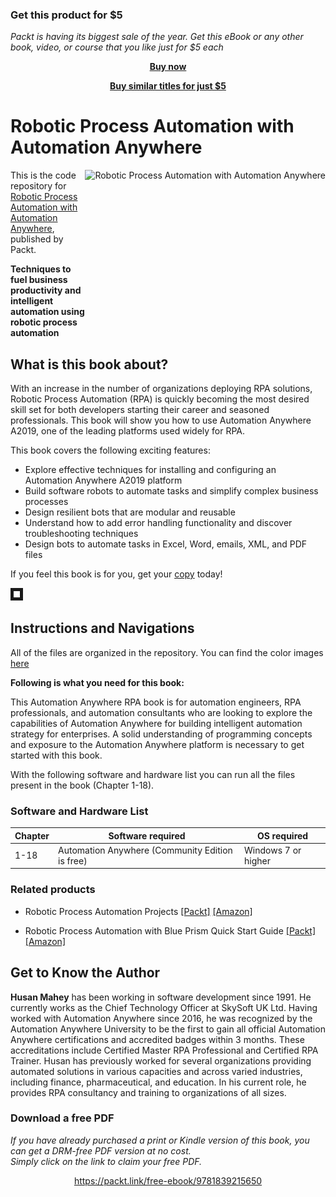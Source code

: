 
### Get this product for $5

<i>Packt is having its biggest sale of the year. Get this eBook or any other book, video, or course that you like just for $5 each</i>


<b><p align='center'>[Buy now](https://packt.link/9781839215650)</p></b>


<b><p align='center'>[Buy similar titles for just $5](https://subscription.packtpub.com/search)</p></b>


# Robotic Process Automation with Automation Anywhere

<a href="https://www.packtpub.com/product/robotic-process-automation-with-automation-anywhere/9781839215650?utm_source=github&utm_medium=repository&utm_campaign=9781839215650"><img src="https://static.packt-cdn.com/products/9781839215650/cover/smaller" alt="Robotic Process Automation with Automation Anywhere" height="256px" align="right"></a>

This is the code repository for [Robotic Process Automation with Automation Anywhere](https://www.packtpub.com/product/robotic-process-automation-with-automation-anywhere/9781839215650?utm_source=github&utm_medium=repository&utm_campaign=9781839215650), published by Packt.

**Techniques to fuel business productivity and intelligent automation using robotic process automation**

## What is this book about?
With an increase in the number of organizations deploying RPA solutions, Robotic Process Automation (RPA) is quickly becoming the most desired skill set for both developers starting their career and seasoned professionals. This book will show you how to use Automation Anywhere A2019, one of the leading platforms used widely for RPA.

This book covers the following exciting features: 
* Explore effective techniques for installing and configuring an Automation Anywhere A2019 platform
* Build software robots to automate tasks and simplify complex business processes
* Design resilient bots that are modular and reusable
* Understand how to add error handling functionality and discover troubleshooting techniques
* Design bots to automate tasks in Excel, Word, emails, XML, and PDF files

If you feel this book is for you, get your [copy](https://www.amazon.com/dp/1839215658) today!

<a href="https://www.packtpub.com/?utm_source=github&utm_medium=banner&utm_campaign=GitHubBanner"><img src="https://raw.githubusercontent.com/PacktPublishing/GitHub/master/GitHub.png" 
alt="https://www.packtpub.com/" border="5" /></a>


## Instructions and Navigations
All of the files are organized in the repository. You can find the color images <a href="https://github.com/PacktPublishing/Robotic-Process-Automation-with-Automation-Anywhere/blob/main/Color%20Images.pdf"> here </a>

**Following is what you need for this book:**

This Automation Anywhere RPA book is for automation engineers, RPA professionals, and automation consultants who are looking to explore the capabilities of Automation Anywhere for building intelligent automation strategy for enterprises. A solid understanding of programming concepts and exposure to the Automation Anywhere platform is necessary to get started with this book.

With the following software and hardware list you can run all the files present in the book (Chapter 1-18).

### Software and Hardware List

| Chapter  | Software required                               | OS required                        |
| -------- | ----------------------------------------------  | -----------------------------------|
| 1-18     | Automation Anywhere (Community Edition is free) | Windows 7 or higher                |



### Related products <Other books you may enjoy>
* Robotic Process Automation Projects [[Packt]](https://www.packtpub.com/product/robotic-process-automation-projects/9781839217357?utm_source=github&utm_medium=repository&utm_campaign=9781839217357) [[Amazon]](https://www.amazon.com/dp/1839217359)

* Robotic Process Automation with Blue Prism Quick Start Guide [[Packt]](https://www.packtpub.com/product/robotic-process-automation-with-blue-prism-quick-start-guide/9781789610444?utm_source=github&utm_medium=repository&utm_campaign=9781789610444) [[Amazon]](https://www.amazon.com/dp/1789610443)

## Get to Know the Author
**Husan Mahey**
has been working in software development since 1991. He currently works as the Chief Technology Officer at SkySoft UK Ltd. Having worked with Automation Anywhere since 2016, he was recognized by the Automation Anywhere University to be the first to gain all official Automation Anywhere certifications and accredited badges within 3 months. These accreditations include Certified Master RPA Professional and Certified RPA Trainer.
Husan has previously worked for several organizations providing automated solutions in various capacities and across varied industries, including finance, pharmaceutical, and education. In his current role, he provides RPA consultancy and training to organizations of all sizes.



### Download a free PDF

 <i>If you have already purchased a print or Kindle version of this book, you can get a DRM-free PDF version at no cost.<br>Simply click on the link to claim your free PDF.</i>
<p align="center"> <a href="https://packt.link/free-ebook/9781839215650">https://packt.link/free-ebook/9781839215650 </a> </p>